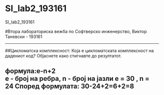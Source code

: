 # SI_lab2_193161
SI_lab2_193161

#Втора лабораториска вежба по Софтверско инженерство, Виктор Таневски - 193161


-----------------------------------------------------------------------------
##Цикломатска комплексност:
Која е цикломатската комплексност на дадениот код? Објаснете како стигнавте до
резултатот.

формула:e-n+2  
е - број на ребра, n - број на јазли
e = 30 , n = 24
Според формулата: 30-24+2=6+2=8
-----------------------------------------------------------------------------
